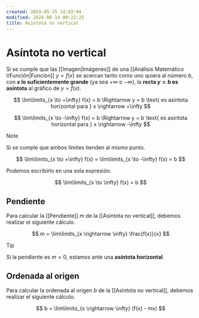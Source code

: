 ```yaml
---
created: 2024-05-25 14:03:04
modified: 2024-08-14 00:22:25
title: Asíntota no vertical
---
```


# Asíntota no vertical

Si se cumple que las [[Imagen|Imágenes]] de una [[Análisis Matemático I/Función|Función]] $y = f(x)$ se acercan tanto como uno quiera al número $b$, con **$x$ lo suficientemente grande** (ya sea $+\infty$ o $-\infty$), la **recta $y = b$ es asíntota** al gráfico de $y = f(x)$.

$$
\lim\limits_{x \to +\infty} f(x) = b \Rightarrow y = b \text{ es asíntota horizontal para } x \rightarrow +\infty
$$

$$
\lim\limits_{x \to -\infty} f(x) = b \Rightarrow y = b \text{ es asíntota horizontal para }  x \rightarrow -\infty
$$

> [!note]
> Si se cumple que ambos límites tienden al mismo punto.
>
> $$
> \lim\limits_{x \to +\infty} f(x) = \lim\limits_{x \to -\infty} f(x) = b
> $$
>
> Podemos escribirlo en una sola expresión.
>
> $$
> \lim\limits_{x \to \infty} f(x) = b
> $$

## Pendiente

Para calcular la [[Pendiente]] $m$ de la [[Asíntota no vertical]], debemos realizar el siguiente cálculo.

$$
m = \lim\limits_{x \rightarrow \infty} \frac{f(x)}{x}
$$

> [!tip]
> Si la pendiente es $m = 0$, estamos ante una **asíntota horizontal**.

## Ordenada al origen

Para calcular la ordenada al origen $b$ de la [[Asíntota no vertical]], debemos realizar el siguiente cálculo.

$$
b = \lim\limits_{x \rightarrow \infty} (f(x) - mx)
$$
